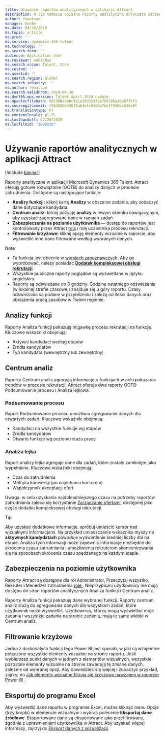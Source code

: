 ```yaml
---
title: Używanie raportów analitycznych w aplikacji Attract
description: W tym temacie opisano raporty analityczne dotyczące szczegółowego procesu zatrudniania w aplikacji Microsoft Dynamics 365 Talent - Attract
author: fewatson
manager: AnnBe
ms.date: 04/30/2019
ms.topic: article
ms.prod: ''
ms.service: dynamics-365-talent
ms.technology: ''
ms.search.form: ''
audience: Application User
ms.reviewer: anbichse
ms.search.scope: Talent, Core
ms.custom: ''
ms.assetid: ''
ms.search.region: Global
ms.search.industry: ''
ms.author: fewatson
ms.search.validFrom: 2019-04-30
ms.dyn365.ops.version: Talent April 2019 update
ms.openlocfilehash: 081988e8b8cfe1e2ddb533247b678ba38a07f5f1
ms.sourcegitcommit: f38302b9430f2ab3efe91d0a7beff946bc610e8f
ms.translationtype: HT
ms.contentlocale: pl-PL
ms.lasthandoff: 02/28/2020
ms.locfileid: "3092230"
---
```

# <a name="use-analytic-reports-in-attract"></a>Używanie raportów analitycznych w aplikacji Attract

[!include [banner](includes/banner.md)]

Raporty analityczne w aplikacji Microsoft Dynamics 365 Talent: Attract oferują gotowe rozwiązanie (OOTB) do analizy danych w procesie zatrudnienia. Dostępne są następujące funkcje:

- **Analizy funkcji:** kliknij kartę **Analizy** w obszarze zadania, aby zobaczyć dane dotyczące kandydata.
- **Centrum analiz:** kliknij pozycję **analizy** w lewym okienku nawigacyjnym, aby uzyskać zagregowane dane w ramach zadań.
- **Zabezpieczenia na poziomie użytkownika** — dostęp do raportów jest kontrolowany przez Attract [rola](security-attract.md) i rolę uczestnika procesu rekrutacji.
- **Filtrowanie krzyżowe:** kliknij opcję elementy wizualne w raporcie, aby wyświetlić inne dane filtrowane według wybranych danych.

>[!NOTE] 
>- Ta funkcja jest obecnie w [wersjach zapoznawczych](access-preview-feature.md). Aby go wypróbować, należy posiadać [**Dodatek kompleksowej obsługi rekrutacji**](attract-comprehensive-hiring.md).
>- Wszystkie publiczne raporty poglądów są wyświetlane w języku angielskim.
>- Raporty są odświeżane co 3 godziny. Godzina ostatniego odświeżania (w lokalnej strefie czasowej) znajduje się u góry raportu. Czasy odświeżania są podane w przybliżeniu i zależą od ilości danych oraz obciążenia pracą zasobów w Twoim regionie.

## <a name="job-analytics"></a>Analizy funkcji

Raporty Analiza funkcji pokazują migawkę procesu rekrutacji na funkcję.  Kluczowe wskaźniki obejmują:

- Aktywni kandydaci według etapów
- Źródła kandydatów
- Typ kandydata (wewnętrzny lub zewnętrzny)

## <a name="analytics-hub"></a>Centrum analiz

Raporty Centrum analiz agregują informacje o funkcjach w celu pokazania trendów w procesie rekrutacji. Attract oferuje dwa raporty OOTB: Podsumowanie procesu i Analiza lejkowa.

### <a name="pipeline-summary"></a>Podsumowanie procesu

Raport Podsumowanie procesu umożliwia agregowanie danych dla otwartych zadań. Kluczowe wskaźniki obejmują:

- Kandydaci na wszystkie funkcje wg etapów
- Źródła kandydatów
- Otwarte funkcje wg poziomu stażu pracy

### <a name="funnel-analysis"></a>Analiza lejka

Raport analizy lejka agreguje dane dla zadań, które zostały zamknięte jako wypełnione. Kluczowe wskaźniki obejmują:

- Czas do zatrudnienia
- Metryka konwersji (po najechaniu kursorem)
- Współczynnik akceptacji ofert

Uwaga: w celu uzyskania najdokładniejszego czasu na potrzeby raportów zatrudniania zaleca się korzystanie [Zarządzanie ofertami](offer-setup.md), dostępnej jako część dodatku kompleksowej obsługi rekrutacji.

>[!TIP] 
>Aby uzyskać dodatkowe informacje, spróbuj umieścić kursor nad wizualnymi informacjami. Na przykład umieszczenie wskaźnika myszy na **aktywnych kandydatach** powoduje wyświetlenie średniej liczby dni na etapie. Analiza tych informacji może zapewnić informacje niezbędne do skrócenia czasu zatrudniania i umożliwienia rekruterom skoncentrowania się na sposobach skrócenia czasu spędzanego na każdym etapie.

## <a name="user-specific-security"></a>Zabezpieczenia na poziomie użytkownika

Raporty Attract są dostępne dla ról Administrator, Przeczytaj wszystko, Rekruter i Menedżer zatrudnienia [role ](security-attract.md). Nieprzypisani użytkownicy nie mają dostępu do stron raportów analitycznych Analiza funkcji i Centrum analiz.

Raporty Analiza funkcji pokazują dane wybranej funkcji. Raporty centrum analiz służą do agregowania danych dla wszystkich zadań, które użytkownik może wyświetlić. Użytkownicy, którzy mogą wyświetlać moje zadania i wszystkie zadania na stronie zadania, mają te same widoki w Centrum analiz.

## <a name="cross-filter"></a>Filtrowanie krzyżowe

Jedną z doskonałych funkcji tego Power BI jest sposób, w jaki są wzajemnie połączone wszystkie elementy wizualne na stronie raportu. Jeśli wybierzesz punkt danych w jednym z elementów wizualnych, wszystkie pozostałe elementy wizualne na stronie zawierają tę zmianę danych, zależnie od wybranej opcji. Aby dowiedzieć się więcej i zobaczyć przykład, zajrzyj do [Jak elementy wizualne filtrują się krzyżowo nawzajem w raporcie Power BI ](https://docs.microsoft.com/power-bi/consumer/end-user-interactions).

## <a name="export-to-excel"></a>Eksportuj do programu Excel

Aby wyświetlić dane raportu w programie Excel, można kliknąć menu Opcje (trzy kropki) w elemencie wizualnym i wybrać polecenie **Eksportuj dane źródłowe**. Eksportowane dane są eksportowane jako przefiltrowane, zgodnie z uprawnieniami użytkownika w Attract. Aby uzyskać więcej informacji, zajrzyj do [Eksport danych z wizualizacji](https://docs.microsoft.com/power-bi/visuals/power-bi-visualization-export-data).
